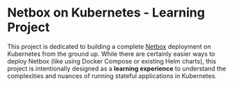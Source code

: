 # Netbox on Kubernetes - Learning Project

This project is dedicated to building a complete [Netbox](https://netbox.dev/) deployment on Kubernetes from the ground up. While there are certainly easier ways to deploy Netbox (like using Docker Compose or existing Helm charts), this project is intentionally designed as a **learning experience** to understand the complexities and nuances of running stateful applications in Kubernetes.
